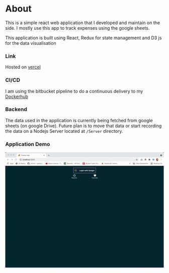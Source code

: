 # About

This is a simple react web application that I developed and maintain on the side.
I mostly use this app to track expenses using the google sheets.

This application is built using React, Redux for state management and D3 js for the data visualisation

### Link
Hosted on [vercel](https://react-redux-deepak-yadav.vercel.app/)

### CI/CD

I am using the bitbucket pipeline to do a continuous delivery to my [Dockerhub](https://hub.docker.com/repository/docker/deepaky193/personal_finance_app)

### Backend

The data used in the application is currently being fetched from google sheets (on google Drive). Future plan is to move that data or start recording the data on a Nodejs Server located at `/Server` directory.

### Application Demo

![Demo](AppDemo.gif)
